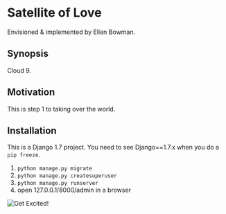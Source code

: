 # Satellite of Love

Envisioned & implemented by Ellen Bowman. 

## Synopsis

Cloud 9.

## Motivation

This is step 1 to taking over the world.

## Installation

This is a Django 1.7 project. You need to see Django==1.7.x when you do a `pip freeze`.

1. `python manage.py migrate`
2. `python manage.py createsuperuser`
3. `python manage.py runserver`
4. open 127.0.0.1/8000/admin in a browser

![Get Excited!](https://tsotniashvili.files.wordpress.com/2011/04/funny-cat-faces-2.jpg "Get Excited")